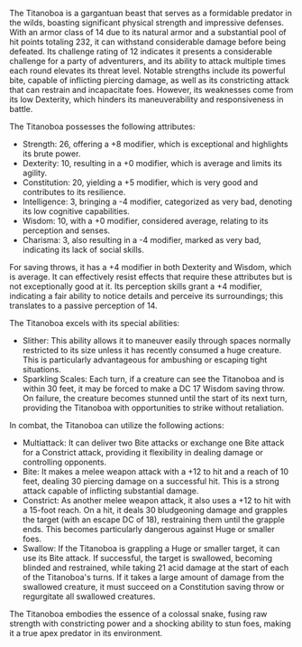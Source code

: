 The Titanoboa is a gargantuan beast that serves as a formidable predator in the wilds, boasting significant physical strength and impressive defenses. With an armor class of 14 due to its natural armor and a substantial pool of hit points totaling 232, it can withstand considerable damage before being defeated. Its challenge rating of 12 indicates it presents a considerable challenge for a party of adventurers, and its ability to attack multiple times each round elevates its threat level. Notable strengths include its powerful bite, capable of inflicting piercing damage, as well as its constricting attack that can restrain and incapacitate foes. However, its weaknesses come from its low Dexterity, which hinders its maneuverability and responsiveness in battle.

The Titanoboa possesses the following attributes: 
- Strength: 26, offering a +8 modifier, which is exceptional and highlights its brute power.
- Dexterity: 10, resulting in a +0 modifier, which is average and limits its agility.
- Constitution: 20, yielding a +5 modifier, which is very good and contributes to its resilience.
- Intelligence: 3, bringing a -4 modifier, categorized as very bad, denoting its low cognitive capabilities.
- Wisdom: 10, with a +0 modifier, considered average, relating to its perception and senses.
- Charisma: 3, also resulting in a -4 modifier, marked as very bad, indicating its lack of social skills.

For saving throws, it has a +4 modifier in both Dexterity and Wisdom, which is average. It can effectively resist effects that require these attributes but is not exceptionally good at it. Its perception skills grant a +4 modifier, indicating a fair ability to notice details and perceive its surroundings; this translates to a passive perception of 14.

The Titanoboa excels with its special abilities:
- Slither: This ability allows it to maneuver easily through spaces normally restricted to its size unless it has recently consumed a huge creature. This is particularly advantageous for ambushing or escaping tight situations.
- Sparkling Scales: Each turn, if a creature can see the Titanoboa and is within 30 feet, it may be forced to make a DC 17 Wisdom saving throw. On failure, the creature becomes stunned until the start of its next turn, providing the Titanoboa with opportunities to strike without retaliation.

In combat, the Titanoboa can utilize the following actions:
- Multiattack: It can deliver two Bite attacks or exchange one Bite attack for a Constrict attack, providing it flexibility in dealing damage or controlling opponents.
- Bite: It makes a melee weapon attack with a +12 to hit and a reach of 10 feet, dealing 30 piercing damage on a successful hit. This is a strong attack capable of inflicting substantial damage.
- Constrict: As another melee weapon attack, it also uses a +12 to hit with a 15-foot reach. On a hit, it deals 30 bludgeoning damage and grapples the target (with an escape DC of 18), restraining them until the grapple ends. This becomes particularly dangerous against Huge or smaller foes.
- Swallow: If the Titanoboa is grappling a Huge or smaller target, it can use its Bite attack. If successful, the target is swallowed, becoming blinded and restrained, while taking 21 acid damage at the start of each of the Titanoboa's turns. If it takes a large amount of damage from the swallowed creature, it must succeed on a Constitution saving throw or regurgitate all swallowed creatures.

The Titanoboa embodies the essence of a colossal snake, fusing raw strength with constricting power and a shocking ability to stun foes, making it a true apex predator in its environment.